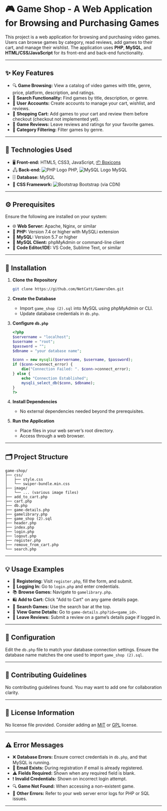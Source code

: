 # 🎮 Game Shop - A Web Application for Browsing and Purchasing Games

This project is a web application for browsing and purchasing video games. Users can browse games by category, read reviews, add games to their cart, and manage their wishlist. The application uses **PHP**, **MySQL**, and **HTML/CSS/JavaScript** for its front-end and back-end functionality.

---

## ✨ Key Features

- 🔍 **Game Browsing:** View a catalog of video games with title, genre, price, platform, description, and ratings.
- 🔎 **Search Functionality:** Find games by title, description, or genre.
- 👤 **User Accounts:** Create accounts to manage your cart, wishlist, and reviews.
- 🛒 **Shopping Cart:** Add games to your cart and review them before checkout (checkout not implemented yet).
- 📝 **Game Reviews:** Leave reviews and ratings for your favorite games.
- 🎯 **Category Filtering:** Filter games by genre.

---

## 🧰 Technologies Used

- 🖥️ **Front-end:** HTML5, CSS3, JavaScript, [📦 Boxicons](https://boxicons.com/)
- 🖧 **Back-end:** ![PHP Logo](https://img.shields.io/badge/PHP-777BB4?logo=php&logoColor=white&style=flat-square) PHP, ![MySQL Logo](https://img.shields.io/badge/MySQL-4479A1?logo=mysql&logoColor=white&style=flat-square) MySQL
- 🗄️ **Database:** MySQL
- 🎨 **CSS Framework:** ![Bootstrap](https://img.shields.io/badge/Bootstrap-563D7C?logo=bootstrap&logoColor=white&style=flat-square) Bootstrap (via CDN)

---

## ⚙️ Prerequisites

Ensure the following are installed on your system:

- 🌐 **Web Server:** Apache, Nginx, or similar
- 🐘 **PHP:** Version 7.4 or higher with MySQLi extension
- 💾 **MySQL:** Version 5.7 or higher
- 🧮 **MySQL Client:** phpMyAdmin or command-line client
- 📝 **Code Editor/IDE:** VS Code, Sublime Text, or similar

---

## 🚀 Installation

1. **Clone the Repository**
   ```bash
   git clone https://github.com/NetCatt/GamersDen.git
   ```

2. **Create the Database**
   - Import `game_shop (2).sql` into MySQL using phpMyAdmin or CLI.
   - Update database credentials in `db.php`.

3. **Configure `db.php`**
   ```php
   <?php
   $servername = "localhost";
   $username = "root";
   $password = "";
   $dbname = "your database name";

   $conn = new mysqli($servername, $username, $password);
   if ($conn->connect_error) {
       die("Connection Failed: ". $conn->connect_error);
   } else {
       echo "Connection Established";
       mysqli_select_db($conn, $dbname);
   }
   ?>
   ```

4. **Install Dependencies**
   - No external dependencies needed beyond the prerequisites.

5. **Run the Application**
   - Place files in your web server’s root directory.
   - Access through a web browser.

---

## 🗂️ Project Structure

```
game-shop/
├── css/
│   ├── style.css
│   └── swiper-bundle.min.css
├── image/
│   └── ... (various image files)
├── add_to_cart.php
├── cart.php
├── db.php
├── game-details.php
├── gamelibrary.php
├── game_shop (2).sql
├── header.php
├── index.php
├── login.php
├── logout.php
├── register.php
├── remove_from_cart.php
└── search.php
```

---

## 💡 Usage Examples

- 📝 **Registering:** Visit `register.php`, fill the form, and submit.
- 🔐 **Logging In:** Go to `login.php` and enter credentials.
- 📚 **Browse Games:** Navigate to `gamelibrary.php`.
- 🛍️ **Add to Cart:** Click "Add to Cart" on any game details page.
- 🧭 **Search Games:** Use the search bar at the top.
- 🔎 **View Game Details:** Go to `game-details.php?id=<game_id>`.
- 🌟 **Leave Reviews:** Submit a review on a game’s details page if logged in.

---

## 🔧 Configuration

Edit the `db.php` file to match your database connection settings. Ensure the database name matches the one used to import `game_shop (2).sql`.

---

## 🤝 Contributing Guidelines

No contributing guidelines found. You may want to add one for collaboration clarity.

---

## 📝 License Information

No license file provided. Consider adding an [MIT](https://opensource.org/licenses/MIT) or [GPL](https://www.gnu.org/licenses/gpl-3.0.html) license.

---

## ⚠️ Error Messages

- ❌ **Database Errors:** Ensure correct credentials in `db.php`, and that MySQL is running.
- 📧 **Email Exists:** During registration if email is already registered.
- ⚠️ **Fields Required:** Shown when any required field is blank.
- ❗ **Invalid Credentials:** Shown on incorrect login attempt.
- 🔍 **Game Not Found:** When accessing a non-existent game.
- 🐞 **Other Errors:** Refer to your web server error logs for PHP or SQL issues.

---
